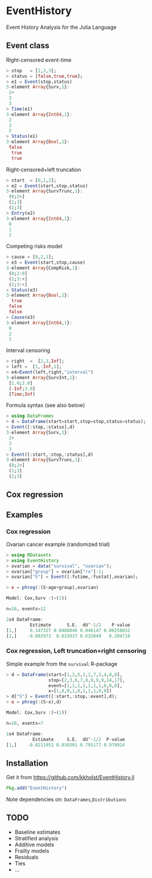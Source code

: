 # EventHistory

Event History Analysis for the Julia Language
  
## Event class

Right-censored event-time
```julia
> stop   = [2,3,3];
> status = [false,true,true];
> e1 = Event(stop,status)
3-element Array{Surv,1}:
 2+
 3 
 3 
> Time(e1)
3-element Array{Int64,1}:
 2
 3
 3
> Status(e1)
3-element Array{Bool,1}:
 false
  true
  true
```

Right-censored+left truncation
```julia
> start  = [0,1,2];
> e2 = Event(start,stop,status)
3-element Array{SurvTrunc,1}:
 (0;2+]
 (1;3] 
 (2;3] 
> Entry(e2)
3-element Array{Int64,1}:
 0
 1
 2
```

Competing risks model
```julia
> cause = [0,2,1];
> e3 = Event(start,stop,cause)
3-element Array{CompRisk,1}:
 (0;2:0]
 (1;3:+]
 (2;3:+]
> Status(e3)
3-element Array{Bool,1}:
  true
 false
 false
> Cause(e3)
3-element Array{Int64,1}:
 0
 2
 1
```

Interval censoring
```julia
> right  =  [2,3,Inf];
> left =  [1,-Inf,1];
> e4=Event(left,right,"interval")
3-element Array{SurvInt,1}:
 [1.0;2.0] 
 (-Inf;3.0]
 [Time;Inf)
```

Formula syntax (see also below)
```julia
> using DataFrames
> d = DataFrame(start=start,stop=stop,status=status);
> Event([:stop,:status],d)
3-element Array{Surv,1}:
 2+
 3 
 3 
> Event([:start,:stop,:status],d)
3-element Array{SurvTrunc,1}:
 (0;2+]
 (1;3] 
 (2;3] 
```

## Cox regression

## Examples

### Cox regression

Ovarian cancer example (randomized trial)
```julia
> using RDatasets
> using EventHistory
> ovarian = data("survival", "ovarian");
> ovarian["group"] = ovarian["rx"]-1;
> ovarian["S"] = Event([:futime,:fustat],ovarian);

> e = phreg(:(S~age+group),ovarian)

Model: Cox,Surv :(~(1))

n=26, events=12

2x4 DataFrame:
         Estimate      S.E.  dU^-1/2    P-value
[1,]     0.147327 0.0488846 0.046147 0.00258032
[2,]    -0.803973  0.633937 0.632049   0.204718


```

### Cox regression, Left truncation+right censoring
Simple example from the `survival` R-package
```julia
> d = DataFrame(start=[1,2,5,2,1,7,3,4,8,8],
                stop=[2,3,6,7,8,9,9,9,14,17],
                event=[1,1,1,1,1,1,1,0,0,0],
                x=[1,0,0,1,0,1,1,1,0,0])
> d["S"] = Event([:start,:stop,:event],d);
> e = phreg(:(S~x),d)

Model: Cox,Surv :(~(1))

n=10, events=7

1x4 DataFrame:
          Estimate     S.E.  dU^-1/2  P-value
[1,]    -0.0211052 0.838301 0.795177 0.979914

```

## Installation 

Get it from https://github.com/kkholst/EventHistory.jl
```julia
Pkg.add("EventHistory")
```

Note dependencies on: `DataFrames`,`Distributions`

## TODO

- Baseline estimates
- Stratified analysis
- Additive models
- Frailty models
- Residuals
- Ties
- ...
